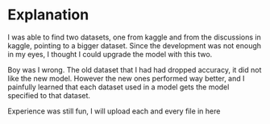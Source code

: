 # Explanation

I was able to find two datasets, one from kaggle and from the discussions in kaggle, pointing to a bigger dataset. Since the development was not enough in my eyes, I thought I could upgrade the model with this two.

Boy was I wrong. The old dataset that I had had dropped accuracy, it did not like the new model. However the new ones performed way better, and I painfully learned that each dataset used in a model gets the model specified to that dataset. 

Experience was still fun, I will upload each and every file in here
